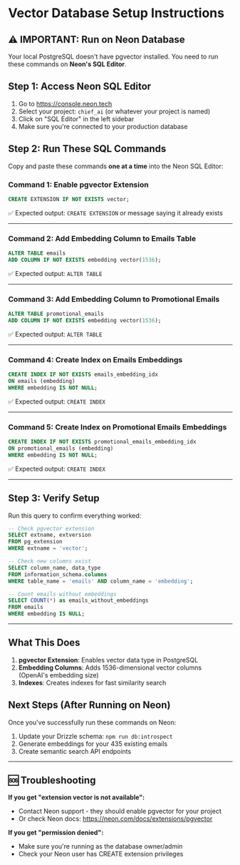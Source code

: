 # Vector Database Setup Instructions

## ⚠️ IMPORTANT: Run on Neon Database

Your local PostgreSQL doesn't have pgvector installed. You need to run these commands on **Neon's SQL Editor**.

## Step 1: Access Neon SQL Editor

1. Go to https://console.neon.tech
2. Select your project: `chief_ai` (or whatever your project is named)
3. Click on "SQL Editor" in the left sidebar
4. Make sure you're connected to your production database

## Step 2: Run These SQL Commands

Copy and paste these commands **one at a time** into the Neon SQL Editor:

### Command 1: Enable pgvector Extension
```sql
CREATE EXTENSION IF NOT EXISTS vector;
```
✅ Expected output: `CREATE EXTENSION` or message saying it already exists

---

### Command 2: Add Embedding Column to Emails Table
```sql
ALTER TABLE emails
ADD COLUMN IF NOT EXISTS embedding vector(1536);
```
✅ Expected output: `ALTER TABLE`

---

### Command 3: Add Embedding Column to Promotional Emails
```sql
ALTER TABLE promotional_emails
ADD COLUMN IF NOT EXISTS embedding vector(1536);
```
✅ Expected output: `ALTER TABLE`

---

### Command 4: Create Index on Emails Embeddings
```sql
CREATE INDEX IF NOT EXISTS emails_embedding_idx
ON emails (embedding)
WHERE embedding IS NOT NULL;
```
✅ Expected output: `CREATE INDEX`

---

### Command 5: Create Index on Promotional Emails Embeddings
```sql
CREATE INDEX IF NOT EXISTS promotional_emails_embedding_idx
ON promotional_emails (embedding)
WHERE embedding IS NOT NULL;
```
✅ Expected output: `CREATE INDEX`

---

## Step 3: Verify Setup

Run this query to confirm everything worked:

```sql
-- Check pgvector extension
SELECT extname, extversion
FROM pg_extension
WHERE extname = 'vector';

-- Check new columns exist
SELECT column_name, data_type
FROM information_schema.columns
WHERE table_name = 'emails' AND column_name = 'embedding';

-- Count emails without embeddings
SELECT COUNT(*) as emails_without_embeddings
FROM emails
WHERE embedding IS NULL;
```

---

## What This Does

1. **pgvector Extension**: Enables vector data type in PostgreSQL
2. **Embedding Columns**: Adds 1536-dimensional vector columns (OpenAI's embedding size)
3. **Indexes**: Creates indexes for fast similarity search

## Next Steps (After Running on Neon)

Once you've successfully run these commands on Neon:

1. Update your Drizzle schema: `npm run db:introspect`
2. Generate embeddings for your 435 existing emails
3. Create semantic search API endpoints

---

## 🆘 Troubleshooting

**If you get "extension vector is not available":**
- Contact Neon support - they should enable pgvector for your project
- Or check Neon docs: https://neon.com/docs/extensions/pgvector

**If you get "permission denied":**
- Make sure you're running as the database owner/admin
- Check your Neon user has CREATE extension privileges

